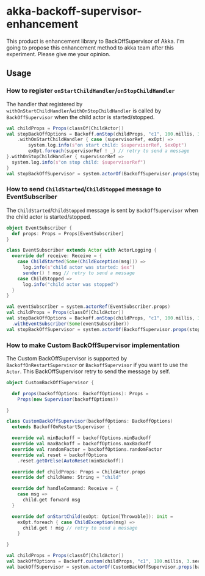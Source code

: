 # akka-backoff-supervisor-enhancement

This product is enhancement library to BackOffSupervisor of Akka.
I'm going to propose this enhancement method to akka team after this experiment.
Please give me your opinion.


## Usage

### How to register `onStartChildHandler`/`onStopChildHandler`

The handler that registered by `withOnStartChildHandler`/`withOnStopChildHandler` is called by `BackOffSupervisor` when the child actor is started/stopped.


```scala
val childProps = Props(classOf[ChildActor])
val stopBackOffOptions = Backoff.onStop(childProps, "c1", 100.millis, 3.seconds, 0.2)
    .withOnStartChildHandler { case (supervisorRef, exOpt) =>
        system.log.info(s"on start child: $supervisorRef, $exOpt")
        exOpt.foreach(supervisorRef ! _) // retry to send a message
}.withOnStopChildHandler { supervisorRef => 
  system.log.info(s"on stop child: $supervisorRef")
}
val stopBackOffSupervisor = system.actorOf(BackoffSupervisor.props(stopBackOffOptions))
```

### How to send `ChildStarted`/`ChildStopped` message to EventSubscriber

The `ChildStarted`/`ChildStopped` message is sent by `BackOffSupervisor` when the child actor is started/stopped.

```scala
object EventSubscriber {
  def props: Props = Props[EventSubscriber]
}

class EventSubscriber extends Actor with ActorLogging {
  override def receive: Receive = {
    case ChildStarted(Some(ChildException(msg))) =>
      log.info(s"child actor was started: $ex")
      sender() ! msg // retry to send a message
    case ChildStopped =>
      log.info("child actor was stopped")
  }
}

val eventSubscriber = system.actorRef(EventSubscriber.props)
val childProps = Props(classOf[ChildActor])
val stopBackOffOptions = Backoff.onStop(childProps, "c1", 100.millis, 3.seconds, 0.2)
  .withEventSubscriber(Some(eventSubscriber))
val stopBackOffSupervisor = system.actorOf(BackoffSupervisor.props(stopBackOffOptions))
```

### How to make Custom BackOffSupervisor implementation

The Custom BackOffSupervisor is supported by `BackoffOnRestartSupervisor` or `BackoffSupervisor` if you want to use the `Actor`. This BackOffSupervisor retry to send the message by self.

```scala
object CustomBackOffSupervisor {

  def props(backoffOptions: BackoffOptions): Props =
    Props(new Supervisor(backoffOptions))

}

class CustomBackOffSupervisor(backoffOptions: BackoffOptions)
  extends BackoffOnRestartSupervisor {

  override val minBackoff = backoffOptions.minBackoff
  override val maxBackoff = backoffOptions.maxBackoff
  override val randomFactor = backoffOptions.randomFactor
  override val reset = backoffOptions
    .reset.getOrElse(AutoReset(minBackoff))

  override def childProps: Props = ChildActor.props
  override def childName: String = "child"

  override def handleCommand: Receive = {
    case msg =>
      child.get forward msg
  }

  override def onStartChild(exOpt: Option[Throwable]): Unit =
    exOpt.foreach { case ChildException(msg) =>
      child.get ! msg // retry to send a message
    }

}

val childProps = Props(classOf[ChildActor])
val backOffOptions = Backoff.custom(childProps, "c1", 100.millis, 3.seconds, 0.2)
val backOffSupervisor = system.actorOf(CustomBackOffSupervisor.props(backOffOptions))
```
